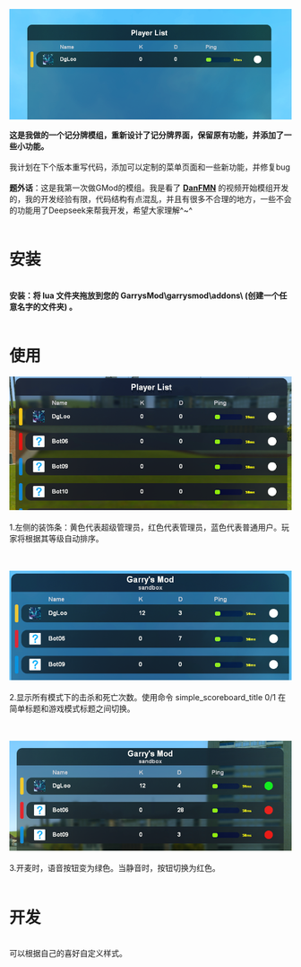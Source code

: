 ![01](https://github.com/DgLooSL/Gmod-SimpleScoreboard/blob/main/img/01.png?raw=true)

**这是我做的一个记分牌模组，重新设计了记分牌界面，保留原有功能，并添加了一些小功能。**</br></br>
我计划在下个版本重写代码，添加可以定制的菜单页面和一些新功能，并修复bug </br></br>
**题外话**：这是我第一次做GMod的模组。我是看了 [**DanFMN**](https://www.youtube.com/playlist?list=PLN1e9kVZIWewR9Tm48zbxdm1qiBEWYpJI) 的视频开始模组开发的，我的开发经验有限，代码结构有点混乱，并且有很多不合理的地方，一些不会的功能用了Deepseek来帮我开发，希望大家理解^~^
</br>
</br>
# 安装
</br>**安装：将 lua 文件夹拖放到您的 GarrysMod\garrysmod\addons\ (创建一个任意名字的文件夹) 。**</br></br>
# 使用
![02](https://github.com/DgLooSL/Gmod-SimpleScoreboard/blob/main/img/02.png?raw=true)
</br></br>1.左侧的装饰条：黄色代表超级管理员，红色代表管理员，蓝色代表普通用户。玩家将根据其等级自动排序。</br></br></br>

![03](https://github.com/DgLooSL/Gmod-SimpleScoreboard/blob/main/img/03.png?raw=true)
</br></br>2.显示所有模式下的击杀和死亡次数。使用命令 simple_scoreboard_title 0/1 在简单标题和游戏模式标题之间切换。</br></br></br>

![04](https://github.com/DgLooSL/Gmod-SimpleScoreboard/blob/main/img/04.png?raw=true)
</br></br>3.开麦时，语音按钮变为绿色。当静音时，按钮切换为红色。</br></br>
# 开发
</br>可以根据自己的喜好自定义样式。
